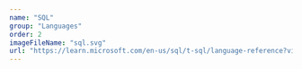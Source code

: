 ```yaml
---
name: "SQL"
group: "Languages"
order: 2
imageFileName: "sql.svg"
url: "https://learn.microsoft.com/en-us/sql/t-sql/language-reference?view=sql-server-ver16"
---
```

